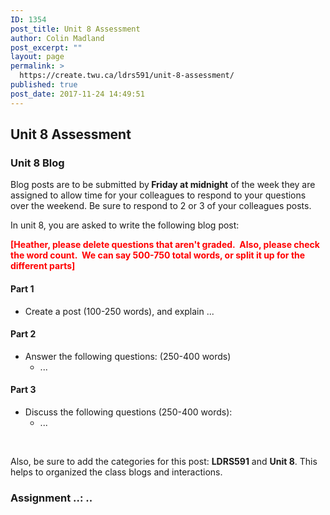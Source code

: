```yaml
---
ID: 1354
post_title: Unit 8 Assessment
author: Colin Madland
post_excerpt: ""
layout: page
permalink: >
  https://create.twu.ca/ldrs591/unit-8-assessment/
published: true
post_date: 2017-11-24 14:49:51
---
```

<h2>Unit 8 Assessment</h2>
<h3>Unit 8 Blog</h3>
Blog posts are to be submitted by<strong> Friday at midnight</strong> of the week they are assigned to allow time for your colleagues to respond to your questions over the weekend. Be sure to respond to 2 or 3 of your colleagues posts.

In unit 8, you are asked to write the following blog post:

<strong><span style="color: #ff0000;">[Heather, please delete questions that aren't graded.  Also, please check the word count.  We can say 500-750 total words, or split it up for the different parts]</span></strong>
<h4>Part 1</h4>
<ul>
 	<li>Create a post (100-250 words), and explain ...</li>
</ul>
<h4>Part 2</h4>
<ul>
 	<li>Answer the following questions: (250-400 words)
<ul>
 	<li>...</li>
</ul>
</li>
</ul>
<h4>Part 3</h4>
<ul>
 	<li>Discuss the following questions (250-400 words):
<ul>
 	<li>...</li>
</ul>
</li>
</ul>
&nbsp;

Also, be sure to add the categories for this post: <strong>LDRS591</strong> and <strong>Unit 8</strong>. This helps to organized the class blogs and interactions.
<h3></h3>
<h3>Assignment ..: ..</h3>
&nbsp;